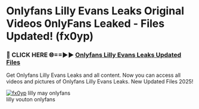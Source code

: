 # Onlyfans Lilly Evans Leaks Original Videos 0nlyFans Leaked - Files Updated! (fx0yp)

<h3>🔴 CLICK HERE 🌐==►► <a href="https://tinyurl.com/2wckxsce" rel="nofollow">Onlyfans Lilly Evans Leaks Updated Files</a></h3>

Get Onlyfans Lilly Evans Leaks and all content. Now you can access all videos and pictures of Onlyfans Lilly Evans Leaks. New Updated Files 2025!

[![fx0yp](https://i.imgur.com/AFduVYN.gif)](https://tinyurl.com/2wckxsce)
lilly may onlyfans<br>
lilly vouton onlyfans